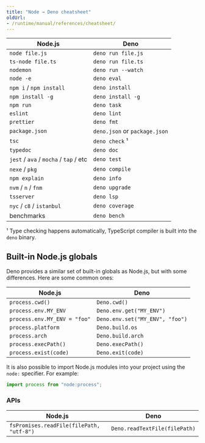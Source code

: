 ```yaml
---
title: "Node → Deno cheatsheet"
oldUrl:
- /runtime/manual/references/cheatsheet/
---
```


| Node.js                                | Deno                          |
| -------------------------------------- | ----------------------------- |
| `node file.js`                         | `deno run file.js`            |
| `ts-node file.ts`                      | `deno run file.ts`            |
| `nodemon`                              | `deno run --watch`            |
| `node -e`                              | `deno eval`                   |
| `npm i` / `npm install`                | `deno install`                |
| `npm install -g`                       | `deno install -g`             |
| `npm run`                              | `deno task`                   |
| `eslint`                               | `deno lint`                   |
| `prettier`                             | `deno fmt`                    |
| `package.json`                         | `deno.json` or `package.json` |
| `tsc`                                  | `deno check` ¹                |
| `typedoc`                              | `deno doc`                    |
| `jest` / `ava` / `mocha` / `tap` / etc | `deno test`                   |
| `nexe` / `pkg`                         | `deno compile`                |
| `npm explain`                          | `deno info`                   |
| `nvm` / `n` / `fnm`                    | `deno upgrade`                |
| `tsserver`                             | `deno lsp`                    |
| `nyc` / `c8` / `istanbul`              | `deno coverage`               |
| benchmarks                             | `deno bench`                  |

¹ Type checking happens automatically, TypeScript compiler is built into the
`deno` binary.

## Built-in Node.js globals

Deno provides a similar set of built-in globals as Node.js, but with some
differences. Here are some common ones:

| Node.js                      | Deno                            |
| ---------------------------- | ------------------------------- |
| `process.cwd()`              | `Deno.cwd()`                    |
| `process.env.MY_ENV`         | `Deno.env.get("MY_ENV")`        |
| `process.env.MY_ENV = "foo"` | `Deno.env.set("MY_ENV", "foo")` |
| `process.platform`           | `Deno.build.os`                 |
| `process.arch`               | `Deno.build.arch`               |
| `process.execPath()`         | `Deno.execPath()`               |
| `process.exist(code)`        | `Deno.exit(code)`               |

It is also possible to import Node.js modules into your project using the
`node:` specifier. For example:

```js
import process from "node:process";
```

### APIs

| Node.js                                  | Deno                          |
| ---------------------------------------- | ----------------------------- |
| `fsPromises.readFile(filePath, "utf-8")` | `Deno.readTextFile(filePath)` |
